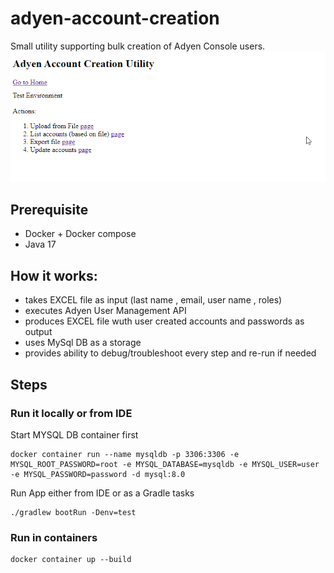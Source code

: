 # adyen-account-creation
Small utility supporting bulk creation of Adyen Console users.
![home page](./screenshot.png)

## Prerequisite 
 - Docker + Docker compose
 - Java 17

## How it works:
 - takes EXCEL file as input (last name , email, user name , roles)
 - executes Adyen User Management API
 - produces EXCEL file wuth user created accounts and passwords as output
 - uses MySql DB as a storage
 - provides ability to debug/troubleshoot every step and re-run if needed 


## Steps

### Run it locally or from IDE 

Start MYSQL DB container first
```
docker container run --name mysqldb -p 3306:3306 -e MYSQL_ROOT_PASSWORD=root -e MYSQL_DATABASE=mysqldb -e MYSQL_USER=user -e MYSQL_PASSWORD=password -d mysql:8.0
```

Run App either from IDE or as a Gradle tasks

```
./gradlew bootRun -Denv=test
```


### Run in containers 

```
docker container up --build
```

